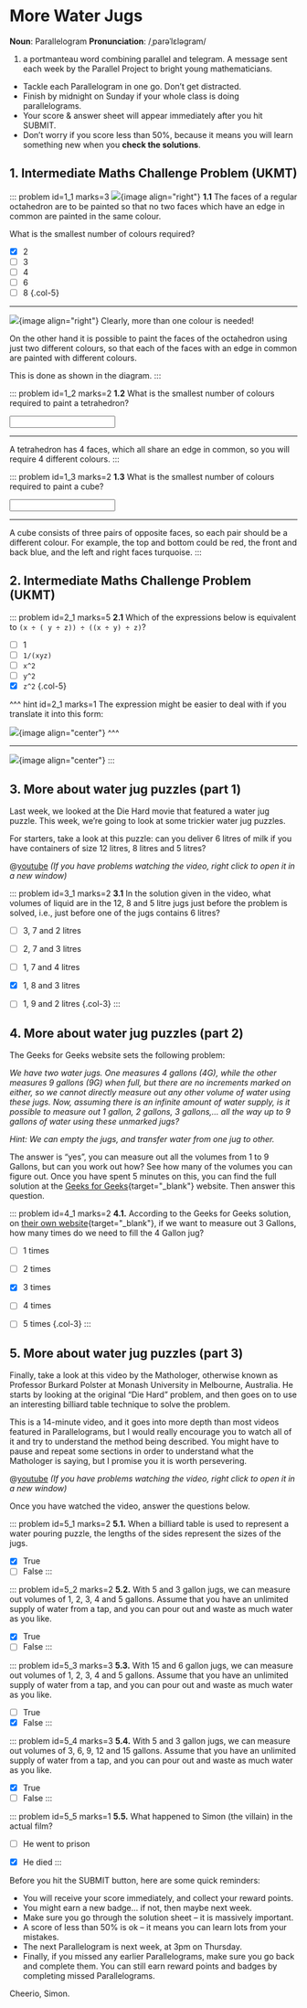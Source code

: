 # More Water Jugs

<div class="dictionary">

__Noun__: Parallelogram
__Pronunciation__: /ˌparəˈlɛləɡram/

1. a portmanteau word combining parallel and telegram. A message sent each
week by the Parallel Project to bright young mathematicians.

</div>

*	Tackle each Parallelogram in one go. Don’t get distracted.
*	Finish by midnight on Sunday if your whole class is doing parallelograms.
*	Your score & answer sheet will appear immediately after you hit SUBMIT.
*	Don’t worry if you score less than 50%, because it means you will learn something new when you __check the solutions__.


## 1. Intermediate Maths Challenge Problem (UKMT)
<!--- 2013 (7) --->

::: problem id=1_1 marks=3
![](/resources/9-27-more-water-jugs/1-tetrahedon.png){image align="right"}
__1.1__ The faces of a regular octahedron are to be painted so that no two faces which have an edge in common are painted in the same colour.

What is the smallest number of colours required?

* [x] 2
* [ ] 3
* [ ] 4
* [ ] 6
* [ ] 8
{.col-5}

---

![](/resources/9-27-more-water-jugs/1-tetrahedon-answer.png){image align="right"}
Clearly, more than one colour is needed!  

On the other hand it is possible to paint the faces of the octahedron using just two different colours, so that each of the faces with an edge in common are painted with different colours.  

This is done as shown in the diagram.
:::

::: problem id=1_2 marks=2
__1.2__ What is the smallest number of colours required to paint a tetrahedron?

<input type="number" solution="4"/>  

---

A tetrahedron has 4 faces, which all share an edge in common, so you will require 4 different colours.
:::

::: problem id=1_3 marks=2
__1.3__ What is the smallest number of colours required to paint a cube?

<input type="number" solution="3"/>  

---

A cube consists of three pairs of opposite faces, so each pair should be a different colour. For example, the top and bottom could be red, the front and back blue, and the left and right faces turquoise.
:::


## 2. Intermediate Maths Challenge Problem (UKMT)
<!--- 2013 (19) --->

::: problem id=2_1 marks=5
__2.1__ Which of the expressions below is equivalent to `(x ÷ ( y ÷ z)) ÷ ((x ÷ y) ÷ z)`?

* [ ] 1
* [ ] `1/(xyz)`
* [ ] `x^2`
* [ ] `y^2`
* [x] `z^2`
{.col-5}

^^^ hint id=2_1 marks=1
The expression might be easier to deal with if you translate it into this form:

![](/resources/9-27-more-water-jugs/2-equation-hint.png){image align="center"}
^^^

---

![](/resources/9-27-more-water-jugs/2-equation-answer.png){image align="center"}
:::


## 3. More about water jug puzzles (part 1)

Last week, we looked at the Die Hard movie that featured a water jug puzzle. This week, we’re going to look at some trickier water jug puzzles.  

For starters, take a look at this puzzle: can you deliver 6 litres of milk if you have containers of size 12 litres, 8 litres and 5 litres?

@[youtube](9fZB4s38Ygg?rel=0) _(If you have problems watching the video, right click to open it in a new window)_  

::: problem id=3_1 marks=2
__3.1__ In the solution given in the video, what volumes of liquid are in the 12, 8 and 5 litre jugs just before the problem is solved, i.e., just before one of the jugs contains 6 litres?

* [ ] 3, 7 and 2 litres
* [ ] 2, 7 and 3 litres
* [ ] 1, 7 and 4 litres
* [x] 1, 8 and 3 litres
* [ ] 1, 9 and 2 litres
{.col-3}
:::


## 4. More about water jug puzzles (part 2)

The Geeks for Geeks website sets the following problem:

_We have two water jugs. One measures 4 gallons (4G), while the other measures 9 gallons (9G) when full, but there are no increments marked on either, so we cannot directly measure out any other volume of water using these jugs. Now, assuming there is an infinite amount of water supply, is it possible to measure out 1 gallon, 2 gallons, 3 gallons,… all the way up to 9 gallons of water using these unmarked jugs?_

_Hint: We can empty the jugs, and transfer water from one jug to other._

The answer is “yes”, you can measure out all the volumes from 1 to 9 Gallons, but can you work out how? See how many of the volumes you can figure out. Once you have spent 5 minutes on this, you can find the full solution at the [Geeks for Geeks](https://www.geeksforgeeks.org/puzzle-water-jug-problem/){target="_blank"} website. Then answer this question.

::: problem id=4_1 marks=2
__4.1.__ According to the Geeks for Geeks solution, on [their own website](https://www.geeksforgeeks.org/puzzle-water-jug-problem/){target="_blank"}, if we want to measure out 3 Gallons, how many times do we need to fill the 4 Gallon jug?

* [ ] 1 times
* [ ] 2 times
* [x] 3 times
* [ ] 4 times
* [ ] 5 times
{.col-3}
:::


## 5. More about water jug puzzles (part 3)

Finally, take a look at this video by the Mathologer, otherwise known as Professor Burkard Polster at Monash University in Melbourne, Australia. He starts by looking at the original “Die Hard” problem, and then goes on to use an interesting billiard table technique to solve the problem.

This is a 14-minute video, and it goes into more depth than most videos featured in Parallelograms, but I would really encourage you to watch all of it and try to understand the method being described. You might have to pause and repeat some sections in order to understand what the Mathologer is saying, but I promise you it is worth persevering.

@[youtube](0Oef3MHYEC0?rel=0) _(If you have problems watching the video, right click to open it in a new window)_  

Once you have watched the video, answer the questions below.  

::: problem id=5_1 marks=2
__5.1.__ When a billiard table is used to represent a water pouring puzzle, the lengths of the sides represent the sizes of the jugs.

* [x] True
* [ ] False
:::

::: problem id=5_2 marks=2
__5.2.__ With 5 and 3 gallon jugs, we can measure out volumes of 1, 2, 3, 4 and 5 gallons. Assume that you have an unlimited supply of water from a tap, and you can pour out and waste as much water as you like.

* [x] True
* [ ] False
:::

::: problem id=5_3 marks=3
__5.3.__ With 15 and 6 gallon jugs, we can measure out volumes of 1, 2, 3, 4 and 5 gallons. Assume that you have an unlimited supply of water from a tap, and you can pour out and waste as much water as you like.

* [ ] True
* [x] False
:::

::: problem id=5_4 marks=3
__5.4.__ With 5 and 3 gallon jugs, we can measure out volumes of 3, 6, 9, 12 and 15 gallons. Assume that you have an unlimited supply of water from a tap, and you can pour out and waste as much water as you like.

* [x] True
* [ ] False
:::

::: problem id=5_5 marks=1
__5.5.__ What happened to Simon (the villain) in the actual film?

* [ ] He went to prison
* [x] He died
:::


Before you hit the SUBMIT button, here are some quick reminders:

*	You will receive your score immediately, and collect your reward points.
*	You might earn a new badge... if not, then maybe next week.
*	Make sure you go through the solution sheet – it is massively important.
*	A score of less than 50% is ok – it means you can learn lots from your mistakes.
*	The next Parallelogram is next week, at 3pm on Thursday.
*	Finally, if you missed any earlier Parallelograms, make sure you go back and complete them. You can still earn reward points and badges by completing missed Parallelograms.

Cheerio,
Simon.
